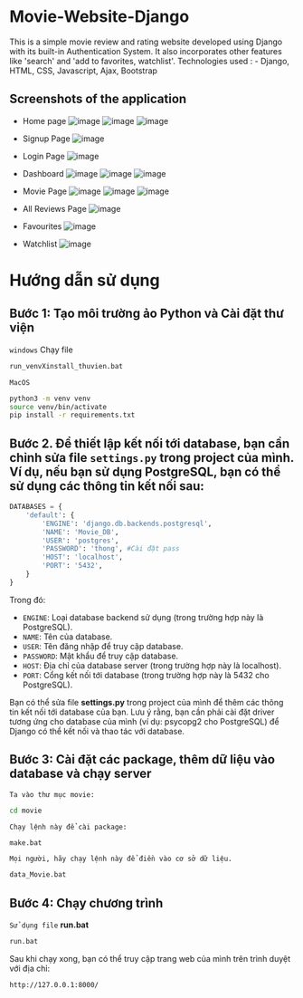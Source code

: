 # Movie-Website-Django
This is a simple movie review and rating website developed using Django with its built-in Authentication System. It also incorporates other features like 'search' and 'add to favorites, watchlist'. 
Technologies used : - Django, HTML, CSS, Javascript, Ajax, Bootstrap
## Screenshots of the application

* Home page
![image](https://github.com/truongvanthong/Project-Movie-App/assets/82353328/f4bd149d-9b31-435c-8f75-ad2db77d98e1)
![image](https://github.com/truongvanthong/Project-Movie-App/assets/82353328/96da9ae3-3a5c-42c3-b880-027e38582f5f)
![image](https://github.com/truongvanthong/Project-Movie-App/assets/82353328/af8ad579-c7ce-4ed5-978f-dde86e4c7c8d)

* Signup Page
![image](https://github.com/truongvanthong/Project-Movie-App/assets/82353328/69add950-d12c-4c66-a250-e2d98835b104)

* Login Page
![image](https://github.com/truongvanthong/Project-Movie-App/assets/82353328/420249c8-0f0e-49ce-849c-a63a717de420)

* Dashboard
![image](https://user-images.githubusercontent.com/82353328/233965281-55c7d1b7-2a57-4569-a842-2c0303a032ce.png)
![image](https://user-images.githubusercontent.com/82353328/233965386-9b6eac13-5383-4067-bd64-8ba29620ba87.png)
![image](https://user-images.githubusercontent.com/82353328/233965439-19b5f98e-9d3d-4e33-8dbc-fc5504d84016.png)



* Movie Page
![image](https://user-images.githubusercontent.com/82353328/233852073-32ac64a0-b4e4-4dda-b03d-7ffbb0b982f4.png)
![image](https://user-images.githubusercontent.com/82353328/233852091-58ec1296-5d0e-4599-9cf0-a1714edd6284.png)
![image](https://user-images.githubusercontent.com/82353328/233852101-80a680b5-91a8-4330-bd9b-b55b690b18f2.png)

* All Reviews Page
![image](https://user-images.githubusercontent.com/82353328/233852125-9cfb932e-e20b-4701-a4e6-8e441aaeedd4.png)

* Favourites
![image](https://user-images.githubusercontent.com/82353328/233852172-3b8043b7-bff4-4c1b-a0ae-a7e235c10b5e.png)


* Watchlist
![image](https://user-images.githubusercontent.com/82353328/233852139-b49d4806-bf5f-4684-9668-f219fd4285d0.png)

# Hướng dẫn sử dụng
## Bước 1: Tạo môi trường ảo Python và Cài đặt thư viện 
`windows`
Chạy file
```bash
run_venvXinstall_thuvien.bat
 ```
`MacOS`
```bash
python3 -m venv venv
source venv/bin/activate
pip install -r requirements.txt
```


## Bước 2. Để thiết lập kết nối tới database, bạn cần chỉnh sửa file `settings.py` trong project của mình. Ví dụ, nếu bạn sử dụng PostgreSQL, bạn có thể sử dụng các thông tin kết nối sau:

```python
DATABASES = {
    'default': {
        'ENGINE': 'django.db.backends.postgresql',
        'NAME': 'Movie_DB',                      
        'USER': 'postgres',
        'PASSWORD': 'thong', #Cài đặt pass
        'HOST': 'localhost',
        'PORT': '5432',
    }
}
```
Trong đó:

- `ENGINE`: Loại database backend sử dụng (trong trường hợp này là PostgreSQL).
- `NAME`: Tên của database.
- `USER`: Tên đăng nhập để truy cập database.
- `PASSWORD`: Mật khẩu để truy cập database.
- `HOST`: Địa chỉ của database server (trong trường hợp này là localhost).
- `PORT`: Cổng kết nối tới database (trong trường hợp này là 5432 cho PostgreSQL).

Bạn có thể sửa file **settings.py** trong project của mình để thêm các thông tin kết nối tới database của bạn. Lưu ý rằng, bạn cần phải cài đặt driver tương ứng cho database của mình (ví dụ: psycopg2 cho PostgreSQL) để Django có thể kết nối và thao tác với database.

## Bước 3: Cài đặt các package, thêm dữ liệu vào database và chạy server
`Ta vào thư mục movie:`
```bash
cd movie
```

`Chạy lệnh này để cài package:`
```bash
make.bat
```

`Mọi người, hãy chạy lệnh này để điền vào cơ sở dữ liệu.`
```bash
data_Movie.bat
```

## Bước 4: Chạy chương trình
`Sử dụng file` **run.bat**
```bash
run.bat
```
Sau khi chạy xong, bạn có thể truy cập trang web của mình trên trình duyệt với địa chỉ:
```bash
http://127.0.0.1:8000/
```
